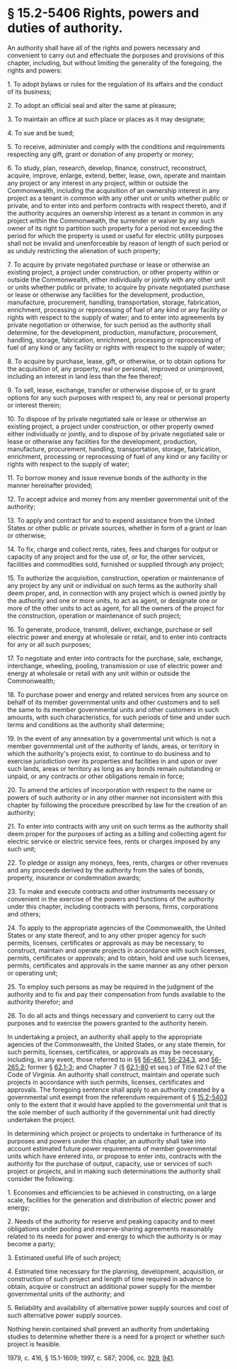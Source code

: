 # § 15.2-5406 Rights, powers and duties of authority.

<p>An authority shall have all of the rights and powers necessary and convenient to carry out and effectuate the purposes and provisions of this chapter, including, but without limiting the generality of the foregoing, the rights and powers:</p><p>1. To adopt bylaws or rules for the regulation of its affairs and the conduct of its business;</p><p>2. To adopt an official seal and alter the same at pleasure;</p><p>3. To maintain an office at such place or places as it may designate;</p><p>4. To sue and be sued;</p><p>5. To receive, administer and comply with the conditions and requirements respecting any gift, grant or donation of any property or money;</p><p>6. To study, plan, research, develop, finance, construct, reconstruct, acquire, improve, enlarge, extend, better, lease, own, operate and maintain any project or any interest in any project, within or outside the Commonwealth, including the acquisition of an ownership interest in any project as a tenant in common with any other unit or units whether public or private, and to enter into and perform contracts with respect thereto, and if the authority acquires an ownership interest as a tenant in common in any project within the Commonwealth, the surrender or waiver by any such owner of its right to partition such property for a period not exceeding the period for which the property is used or useful for electric utility purposes shall not be invalid and unenforceable by reason of length of such period or as unduly restricting the alienation of such property;</p><p>7. To acquire by private negotiated purchase or lease or otherwise an existing project, a project under construction, or other property within or outside the Commonwealth, either individually or jointly with any other unit or units whether public or private; to acquire by private negotiated purchase or lease or otherwise any facilities for the development, production, manufacture, procurement, handling, transportation, storage, fabrication, enrichment, processing or reprocessing of fuel of any kind or any facility or rights with respect to the supply of water; and to enter into agreements by private negotiation or otherwise, for such period as the authority shall determine, for the development, production, manufacture, procurement, handling, storage, fabrication, enrichment, processing or reprocessing of fuel of any kind or any facility or rights with respect to the supply of water;</p><p>8. To acquire by purchase, lease, gift, or otherwise, or to obtain options for the acquisition of, any property, real or personal, improved or unimproved, including an interest in land less than the fee thereof;</p><p>9. To sell, lease, exchange, transfer or otherwise dispose of, or to grant options for any such purposes with respect to, any real or personal property or interest therein;</p><p>10. To dispose of by private negotiated sale or lease or otherwise an existing project, a project under construction, or other property owned either individually or jointly, and to dispose of by private negotiated sale or lease or otherwise any facilities for the development, production, manufacture, procurement, handling, transportation, storage, fabrication, enrichment, processing or reprocessing of fuel of any kind or any facility or rights with respect to the supply of water;</p><p>11. To borrow money and issue revenue bonds of the authority in the manner hereinafter provided;</p><p>12. To accept advice and money from any member governmental unit of the authority;</p><p>13. To apply and contract for and to expend assistance from the United States or other public or private sources, whether in form of a grant or loan or otherwise;</p><p>14. To fix, charge and collect rents, rates, fees and charges for output or capacity of any project and for the use of, or for, the other services, facilities and commodities sold, furnished or supplied through any project;</p><p>15. To authorize the acquisition, construction, operation or maintenance of any project by any unit or individual on such terms as the authority shall deem proper, and, in connection with any project which is owned jointly by the authority and one or more units, to act as agent, or designate one or more of the other units to act as agent, for all the owners of the project for the construction, operation or maintenance of such project;</p><p>16. To generate, produce, transmit, deliver, exchange, purchase or sell electric power and energy at wholesale or retail, and to enter into contracts for any or all such purposes;</p><p>17. To negotiate and enter into contracts for the purchase, sale, exchange, interchange, wheeling, pooling, transmission or use of electric power and energy at wholesale or retail with any unit within or outside the Commonwealth;</p><p>18. To purchase power and energy and related services from any source on behalf of its member governmental units and other customers and to sell the same to its member governmental units and other customers in such amounts, with such characteristics, for such periods of time and under such terms and conditions as the authority shall determine;</p><p>19. In the event of any annexation by a governmental unit which is not a member governmental unit of the authority of lands, areas, or territory in which the authority's projects exist, to continue to do business and to exercise jurisdiction over its properties and facilities in and upon or over such lands, areas or territory as long as any bonds remain outstanding or unpaid, or any contracts or other obligations remain in force;</p><p>20. To amend the articles of incorporation with respect to the name or powers of such authority or in any other manner not inconsistent with this chapter by following the procedure prescribed by law for the creation of an authority;</p><p>21. To enter into contracts with any unit on such terms as the authority shall deem proper for the purposes of acting as a billing and collecting agent for electric service or electric service fees, rents or charges imposed by any such unit;</p><p>22. To pledge or assign any moneys, fees, rents, charges or other revenues and any proceeds derived by the authority from the sales of bonds, property, insurance or condemnation awards;</p><p>23. To make and execute contracts and other instruments necessary or convenient in the exercise of the powers and functions of the authority under this chapter, including contracts with persons, firms, corporations and others;</p><p>24. To apply to the appropriate agencies of the Commonwealth, the United States or any state thereof, and to any other proper agency for such permits, licenses, certificates or approvals as may be necessary, to construct, maintain and operate projects in accordance with such licenses, permits, certificates or approvals; and to obtain, hold and use such licenses, permits, certificates and approvals in the same manner as any other person or operating unit;</p><p>25. To employ such persons as may be required in the judgment of the authority and to fix and pay their compensation from funds available to the authority therefor; and</p><p>26. To do all acts and things necessary and convenient to carry out the purposes and to exercise the powers granted to the authority herein.</p><p>In undertaking a project, an authority shall apply to the appropriate agencies of the Commonwealth, the United States, or any state therein, for such permits, licenses, certificates, or approvals as may be necessary, including, in any event, those referred to in §§ <a href='http://law.lis.virginia.gov/vacode/56-46.1/'>56-46.1</a>, <a href='http://law.lis.virginia.gov/vacode/56-234.3/'>56-234.3</a>, and <a href='http://law.lis.virginia.gov/vacode/56-265.2/'>56-265.2</a>; former § <a href='http://law.lis.virginia.gov/vacode/62.1-3/'>62.1-3</a>; and Chapter 7 (§ <a href='http://law.lis.virginia.gov/vacode/62.1-80/'>62.1-80</a> et seq.) of Title 62.1 of the Code of Virginia. An authority shall construct, maintain and operate such projects in accordance with such permits, licenses, certificates and approvals. The foregoing sentence shall apply to an authority created by a governmental unit exempt from the referendum requirement of § <a href='http://law.lis.virginia.gov/vacode/15.2-5403/'>15.2-5403</a> only to the extent that it would have applied to the governmental unit that is the sole member of such authority if the governmental unit had directly undertaken the project.</p><p>In determining which project or projects to undertake in furtherance of its purposes and powers under this chapter, an authority shall take into account estimated future power requirements of member governmental units which have entered into, or propose to enter into, contracts with the authority for the purchase of output, capacity, use or services of such project or projects, and in making such determinations the authority shall consider the following:</p><p>1. Economies and efficiencies to be achieved in constructing, on a large scale, facilities for the generation and distribution of electric power and energy;</p><p>2. Needs of the authority for reserve and peaking capacity and to meet obligations under pooling and reserve-sharing agreements reasonably related to its needs for power and energy to which the authority is or may become a party;</p><p>3. Estimated useful life of such project;</p><p>4. Estimated time necessary for the planning, development, acquisition, or construction of such project and length of time required in advance to obtain, acquire or construct an additional power supply for the member governmental units of the authority; and</p><p>5. Reliability and availability of alternative power supply sources and cost of such alternative power supply sources.</p><p>Nothing herein contained shall prevent an authority from undertaking studies to determine whether there is a need for a project or whether such project is feasible.</p><p>1979, c. 416, § 15.1-1609; 1997, c. 587; 2006, cc. <a href='http://lis.virginia.gov/cgi-bin/legp604.exe?061+ful+CHAP0929'>929</a>, <a href='http://lis.virginia.gov/cgi-bin/legp604.exe?061+ful+CHAP0941'>941</a>.</p>